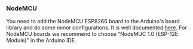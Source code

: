 ### NodeMCU
You need to add the NodeMCU ESP8266 board to the Arduino's board library and do some minor configurations. It is well documented [here](https://www.instructables.com/Setting-Up-the-Arduino-IDE-to-Program-the-ESP8266-/). For NodeMCU boards we recommend to choose "NodeMUC 1.0 (ESP-12E Module)" in the Arduino IDE.